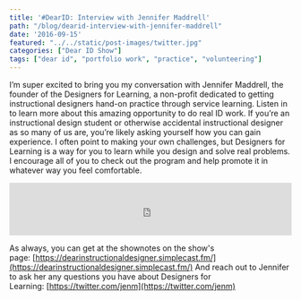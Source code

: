 ```yaml
---
title: '#DearID: Interview with Jennifer Maddrell'
path: "/blog/dearid-interview-with-jennifer-maddrell"
date: '2016-09-15'
featured: "../../static/post-images/twitter.jpg"
categories: ["Dear ID Show"]
tags: ["dear id", "portfolio work", "practice", "volunteering"]
---
```


I’m super excited to bring you my conversation with Jennifer Maddrell, the founder of the Designers for Learning, a non-profit dedicated to getting instructional designers hand-on practice through service learning. Listen in to learn more about this amazing opportunity to do real ID work. If you’re an instructional design student or otherwise accidental instructional designer as so many of us are, you’re likely asking yourself how you can gain experience. I often point to making your own challenges, but Designers for Learning is a way for you to learn while you design and solve real problems. I encourage all of you to check out the program and help promote it in whatever way you feel comfortable.

<iframe src="https://simplecast.com/e/44899?style=medium-light" width="100%" height="94px" frameborder="0" scrolling="no" seamless=""></iframe>

As always, you can get at the shownotes on the show's page: [https://dearinstructionaldesigner.simplecast.fm/](https://dearinstructionaldesigner.simplecast.fm/) And reach out to Jennifer to ask her any questions you have about Designers for Learning: [https://twitter.com/jenm](https://twitter.com/jenm)
